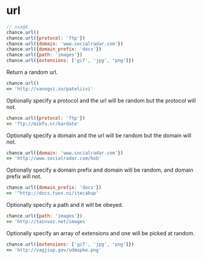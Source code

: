 # url

```js
// usage
chance.url()
chance.url({protocol: 'ftp'})
chance.url({domain: 'www.socialradar.com'})
chance.url({domain_prefix: 'docs'})
chance.url({path: 'images'})
chance.url({extensions: ['gif', 'jpg', 'png']})
```

Return a random url.

```js
chance.url()
=> 'http://vanogsi.io/pateliivi'
```

Optionally specify a protocol and the url will be random but the protocol will not.

```js
chance.url({protocol: 'ftp'})
=> 'ftp://mibfu.nr/kardate'
```

Optionally specify a domain and the url will be random but the domain will not.

```js
chance.url({domain: 'www.socialradar.com'})
=> 'http://www.socialradar.com/hob'
```

Optionally specify a domain prefix and domain will be random, and domain prefix will not.

```js
chance.url({domain_prefix: 'docs'})
=> '"http://docs.tuos.ni/itecabup'
```

Optionally specify a path and it will be obeyed.

```js
chance.url({path: 'images'})
=> 'http://tainvoz.net/images'
```

Optionally specify an array of extensions and one will be picked at random.

```js
chance.url({extensions: ['gif', 'jpg', 'png']})
=> 'http://vagjiup.gov/udmopke.png'
```
